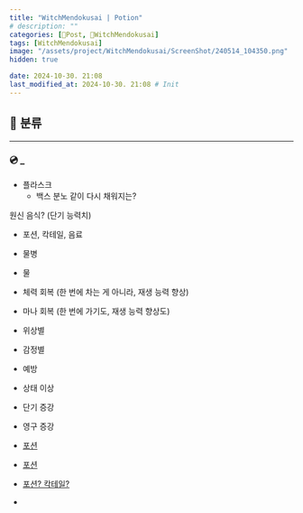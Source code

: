 ```yaml
---
title: "WitchMendokusai | Potion"
# description: ""
categories: [📀Post, 🥥WitchMendokusai]
tags: [WitchMendokusai]
image: "/assets/project/WitchMendokusai/ScreenShot/240514_104350.png"
hidden: true

date: 2024-10-30. 21:08
last_modified_at: 2024-10-30. 21:08 # Init
---
```


## 📀 분류

---

### 💿 _

- 플라스크
  - 백스 분노 같이 다시 채워지는?

원신 음식? (단기 능력치)  

- 포션, 칵테일, 음료

- 물병

- 물
- 체력 회복 (한 번에 차는 게 아니라, 재생 능력 향상)
- 마나 회복 (한 번에 가기도, 재생 능력 향상도)
- 위상별
- 감정별
- 예방
- 상태 이상
- 단기 증강
- 영구 증강

- [포션](https://x.com/Indiedev_Hub/status/1790896334339272891)
- [포션](https://x.com/OwO54777991/status/1771538513466397134)
- [포션? 칵테일?](https://twitter.com/i/status/1674689276112687105)
- [](https://x.com/NerkinPixel/status/1690418750237839360?s=20)
